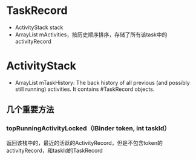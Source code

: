 # TaskRecord

- ActivityStack stack
- ArrayList<ActivityRecord> mActivities，按历史顺序排序，存储了所有该task中的activityRecord

# ActivityStack

- ArrayList<TaskRecord> mTaskHistory:  The back history of all previous (and possibly still running) activities.  It contains #TaskRecord objects.

## 几个重要方法

### topRunningActivityLocked（IBinder token, int taskId）

返回该栈中的，最近的活跃的ActivityRecord，但是不包含token的activityRecord，和taskId的TaskRecord